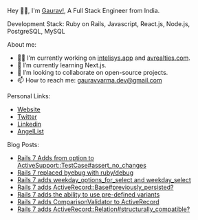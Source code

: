 Hey 👋🏽, I'm [Gaurav!](https://gauravvarma.dev), A Full Stack Engineer from India.

Development Stack: Ruby on Rails, Javascript, React.js, Node.js, PostgreSQL, MySQL

About me:
- 👨‍💻 I’m currently working on [intelisys.app](https://intelisys.app) and [avrealties.com](https://github.com/gaurav-varma/avrealties.com).
- 📖 I’m currently learning Next.js.
- 🤝 I’m looking to collaborate on open-source projects.
- 📫 How to reach me: gauravvarma.dev@gmail.com

Personal Links:
- [Website](https://gauravvarma.dev)
- [Twitter](https://twitter.com/gauravvarmaa)
- [Linkedin](https://www.linkedin.com/in/gauravvarmaa)
- [AngelList](https://angel.co/u/gauravvarma)

Blog Posts:
- [Rails 7 Adds from option to ActiveSupport::TestCase#assert_no_changes](https://www.bigbinary.com/blog/rails-7-adds-from-option-to-assert_no_changes)
- [Rails 7 replaced byebug with ruby/debug](https://www.bigbinary.com/blog/rails-7-replaced-byebug-with-ruby-debug)
- [Rails 7 adds weekday_options_for_select and weekday_select](https://www.bigbinary.com/blog/rails-7-adds-weekday_options_for_select-and-weekday_select)
- [Rails 7 adds ActiveRecord::Base#previously_persisted?](https://www.bigbinary.com/blog/rails-7-adds-activerecord-previously_persisted)
- [Rails 7 adds the ability to use pre-defined variants](https://www.bigbinary.com/blog/rails-7-adds-ability-to-use-predefined-variants)
- [Rails 7 adds ComparisonValidator to ActiveRecord](https://www.bigbinary.com/blog/rails-7-adds-comparison-validator-to-active-record)
- [Rails 7 adds ActiveRecord::Relation#structurally_compatible?](https://www.bigbinary.com/blog/rails-7-adds-active-record-relation-structurally-compatible)
